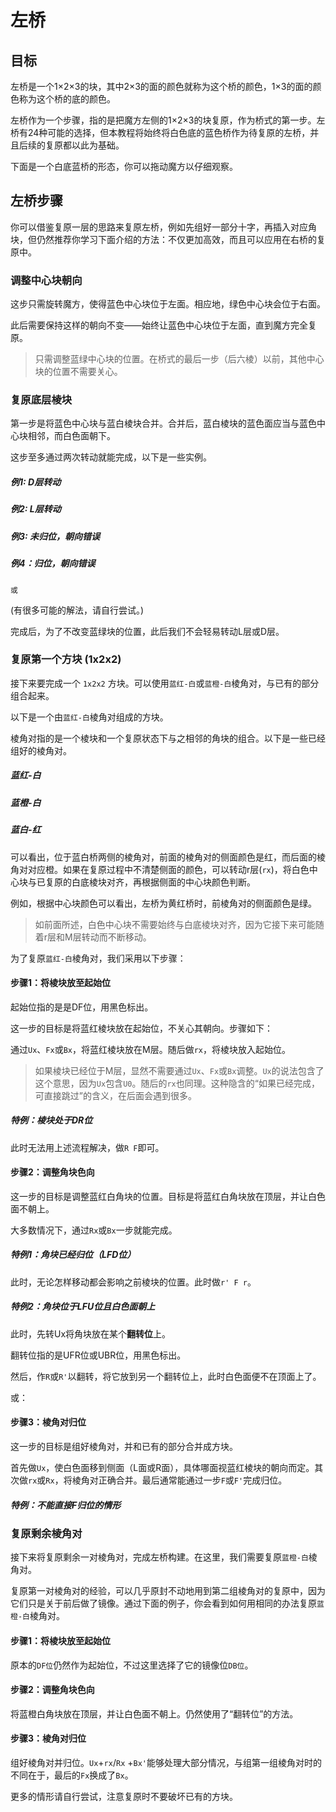 <script type="text/javascript" src="/twistysim.js"></script>
<style type="text/css" rel="stylesheet">
/* modifies the opacity of the cube wireframe */
.ttk-shp-poly {
    stroke-opacity: 0.3;
}
</style>

# 左桥

## 目标

左桥是一个1×2×3的块，其中2×3的面的颜色就称为这个桥的颜色，1×3的面的颜色称为这个桥的底的颜色。

左桥作为一个步骤，指的是把魔方左侧的1×2×3的块复原，作为桥式的第一步。左桥有24种可能的选择，但本教程将始终将白色底的蓝色桥作为待复原的左桥，并且后续的复原都以此为基础。

下面是一个白底蓝桥的形态，你可以拖动魔方以仔细观察。

<div id="inf1">
<script type="text/javascript">
  TTk.AlgorithmPuzzle(3)
    .size({width:300, height:300})
    .fc('wttwttwtttttttttttrttrttttttttttttttbbbbbbtttttottottt')
    ('#inf1');
</script>

## 左桥步骤

你可以借鉴复原一层的思路来复原左桥，例如先组好一部分十字，再插入对应角块，但仍然推荐你学习下面介绍的方法：不仅更加高效，而且可以应用在右桥的复原中。

### 调整中心块朝向

这步只需旋转魔方，使得蓝色中心块位于左面。相应地，绿色中心块会位于右面。

此后需要保持这样的朝向不变——始终让蓝色中心块位于左面，直到魔方完全复原。

<div id="centers">
<script type="text/javascript">
  TTk.AlgorithmPuzzle(3)
    .size({width:300, height:300})
    .fc('tttttttttttttgttttttttttttttttttttttttttbttttttttttttt')
    ('#centers');
</script>

> 只需调整蓝绿中心块的位置。在桥式的最后一步（后六棱）以前，其他中心块的位置不需要关心。

### 复原底层棱块

第一步是将蓝色中心块与蓝白棱块合并。合并后，蓝白棱块的蓝色面应当与蓝色中心块相邻，而白色面朝下。

<div id="DL-0">
<script type="text/javascript">
  TTk.AlgorithmPuzzle(3)
    .size({width:300, height:300})
    .fc('tttwtttttttttttttttttttttttttttttttttbttbttttttttttttt')
    ('#DL-0');
</script>

这步至多通过两次转动就能完成，以下是一些实例。

##### 例1: D层转动

<div id="DL">
<script type="text/javascript">
  TTk.AlgorithmPuzzle(3)
    .size({width:300, height:300})
    .fc('tttwtttttttttgtttttttttttttttttttttttbttbttttttttttttt')
    .case('D2')
    ('#DL');
</script>

##### 例2: L层转动

<div id="DL-L2">
<script type="text/javascript">
  TTk.AlgorithmPuzzle(3)
    .size({width:300, height:300})
    .fc('tttwtttttttttgtttttttttttttttttttttttbttbttttttttttttt')
    .case('L2')
    ('#DL-L2');
</script>

##### 例3: 未归位，朝向错误

<div id="DL-weird">
<script type="text/javascript">
  TTk.AlgorithmPuzzle(3)
    .size({width:300, height:300})
    .fc('tttwtttttttttgtttttttttttttttttttttttbttbttttttttttttt')
    .case(`B' D`)
    ('#DL-weird');
</script>

##### 例4：归位，朝向错误

<div id="DLflip">
<script type="text/javascript">
  TTk.AlgorithmPuzzle(3)
    .size({width:300, height:300})
    .fc('tttwtttttttttgtttttttttttttttttttttttbttbttttttttttttt')
    .case(`x F' D'`)
    ('#DLflip');
</script>

`或`

<div id="DLflip2">
<script type="text/javascript">
  TTk.AlgorithmPuzzle(3)
    .size({width:300, height:300})
    .fc('tttwtttttttttgtttttttttttttttttttttttbttbttttttttttttt')
    .case(`D' r D'`)
    ('#DLflip2');
</script>

(有很多可能的解法，请自行尝试。)

完成后，为了不改变蓝绿块的位置，此后我们不会轻易转动L层或D层。

### 复原第一个方块 (1x2x2)

接下来要完成一个 `1x2x2` 方块。可以使用`蓝红-白`或`蓝橙-白`棱角对，与已有的部分组合起来。

以下是一个由`蓝红-白`棱角对组成的方块。

<div id="square">
<script type="text/javascript">
  TTk.AlgorithmPuzzle(3)
    .size({width:300, height:300})
    .fc('tttwttwtttttttttttrttrtttttttttttttttbbtbbtttttttttttt')
    ('#square');
</script>

棱角对指的是一个棱块和一个复原状态下与之相邻的角块的组合。以下是一些已经组好的棱角对。

##### 蓝红-白

<div id="pair1">
<script type="text/javascript">
  TTk.AlgorithmPuzzle(3)
    .size({width:300, height:300})
    .fc('ttttttwtttttttttttrttrttttttttttttttttbttbtttttttttttt')
    ('#pair1');
</script>

##### 蓝橙-白

<div id="pair2">
<script type="text/javascript">
  TTk.AlgorithmPuzzle(3)
    .size({width:300, height:300})
    .fc('wtttttttttttttttttttttttttttttttttttbttbtttttttottottt')
    ('#pair2');
</script>

##### 蓝白-红

<div id="pair3">
<script type="text/javascript">
  TTk.AlgorithmPuzzle(3)
    .size({width:300, height:300})
    .fc('tttwttwtttttttttttrttttttttttttttttttbbttttttttttttttt')
    ('#pair3');
</script>

可以看出，位于蓝白桥两侧的棱角对，前面的棱角对的侧面颜色是红，而后面的棱角对对应橙。如果在复原过程中不清楚侧面的颜色，可以转动r层(`rx`)，将白色中心块与已复原的白底棱块对齐，再根据侧面的中心块颜色判断。

例如，根据中心块颜色可以看出，左桥为黄红桥时，前棱角对的侧面颜色是绿。

<div id="pair4">
<script type="text/javascript">
  TTk.AlgorithmPuzzle(3)
    .size({width:300, height:300})
    .fc('tttrrtttttttttttttttttgttttttttttttttyttyttttttttttttt')
    ('#pair4');
</script>

>如前面所述，白色中心块不需要始终与白底棱块对齐，因为它接下来可能随着r层和M层转动而不断移动。

为了复原`蓝红-白`棱角对，我们采用以下步骤：

#### 步骤1：将棱块放至起始位

起始位指的是是DF位，用黑色标出。

<div id="DF">
<script type="text/javascript">
  TTk.AlgorithmPuzzle(3)
    .size({width:300, height:300})
    .fc('tttwtttntttttttttttntttttttttttttttttbttbttttttttttttt')
    ('#DF');
</script>

这一步的目标是将蓝红棱块放在起始位，不关心其朝向。步骤如下：

通过`Ux`、`Fx`或`Bx`，将蓝红棱块放在M层。随后做`rx`，将棱块放入起始位。

<div id="DF-1">
<script type="text/javascript">
  TTk.AlgorithmPuzzle(3)
    .size({width:300, height:300})
    .fc('tttwttttttttttttbtttttttttttttttrttttbttbttttttttttttt')
    .alg(`U r'`)
    ('#DF-1');
</script>

>如果棱块已经位于M层，显然不需要通过`Ux`、`Fx`或`Bx`调整。`Ux`的说法包含了这个意思，因为`Ux`包含`U0`。随后的`rx`也同理。这种隐含的“如果已经完成，可直接跳过”的含义，在后面会遇到很多。

##### 特例：棱块处于DR位

此时无法用上述流程解决，做`R F`即可。

<div id="DF-2">
<script type="text/javascript">
  TTk.AlgorithmPuzzle(3)
    .size({width:300, height:300})
    .fc('tttwtbttttrttttttttttttttttttttttttttbttbttttttttttttt')
    .alg(`R F`)
    ('#DF-2');
</script>

####  步骤2：调整角块色向

这一步的目标是调整蓝红白角块的位置。目标是将蓝红白角块放在顶层，并让白色面不朝上。

大多数情况下，通过`Rx`或`Bx`一步就能完成。

<div id="DLF-1">
<script type="text/javascript">
  TTk.AlgorithmPuzzle(3)
    .size({width:300, height:300})
    .fc('ttrwtttbtttwtttttttrtttttttttttttttttbttbttttbtttttttt')
    .alg(`B2`)
    ('#DLF-1');
</script>

##### 特例1：角块已经归位（LFD位）

此时，无论怎样移动都会影响之前棱块的位置。此时做`r' F r`。

<div id="DLF-2">
<script type="text/javascript">
  TTk.AlgorithmPuzzle(3)
    .size({width:300, height:300})
    .fc('tttwttbbttttttttttwrtttttttttttttttttbrtbttttttttttttt')
    .alg(`r' F r`)
    ('#DLF-2');
</script>

##### 特例2：角块位于LFU位且白色面朝上

此时，先转Ux将角块放在某个**翻转位**上。

翻转位指的是UFR位或UBR位，用黑色标出。

<div id="flip">
<script type="text/javascript">
  TTk.AlgorithmPuzzle(3)
    .size({width:300, height:300})
    .fc('tttwtttttttttttntnttttttttnttntttttntbttbttttttttttttt')
    ('#flip');
</script>

然后，作`R`或`R'`以翻转，将它放到另一个翻转位上，此时白色面便不在顶面上了。

<div id="DLF-3">
<script type="text/javascript">
  TTk.AlgorithmPuzzle(3)
    .size({width:300, height:300})
    .fc('tttwtttbtttttttttttrttttbttwtttttttttbttbtttrttttttttt')
    .alg(`U' R`)
    ('#DLF-3');
</script>

或：

<div id="DLF-4">
<script type="text/javascript">
  TTk.AlgorithmPuzzle(3)
    .size({width:300, height:300})
    .fc('tttwtttbtttttttttttrttttbttwtttttttttbttbtttrttttttttt')
    .alg(`U2' R'`)
    ('#DLF-4');
</script>

####  步骤3：棱角对归位

这一步的目标是组好棱角对，并和已有的部分合并成方块。

首先做`Ux`，使白色面移到侧面（L面或R面），具体哪面视蓝红棱块的朝向而定。其次做`rx`或`Rx`，将棱角对正确合并。最后通常能通过一步`F`或`F'`完成归位。

<div id="pair5">
<script type="text/javascript">
  TTk.AlgorithmPuzzle(3)
    .size({width:300, height:300})
    .fc('tttwtttbtttttttttttrttttrttbtttttttttbttbtttwttttttttt')
    .alg(`U2' R2 F`)
    ('#pair5');
</script>

##### 特例：不能直接F归位的情形

<div id="pair6">
<script type="text/javascript">
  TTk.AlgorithmPuzzle(3)
    .size({width:300, height:300})
    .fc('tttwtttrtttttttttbtbtttttttttttttttrtbttbttttttttttwtt')
    .alg(`U' r2 U2 r' F`)
    ('#pair6');
</script>

### 复原剩余棱角对

接下来将复原剩余一对棱角对，完成左桥构建。在这里，我们需要复原`蓝橙-白`棱角对。

复原第一对棱角对的经验，可以几乎原封不动地用到第二组棱角对的复原中，因为它们只是关于前后做了镜像。通过下面的例子，你会看到如何用相同的办法复原`蓝橙-白`棱角对。

#### 步骤1：将棱块放至起始位

原本的`DF位`仍然作为起始位，不过这里选择了它的镜像位`DB位`。

<div id="DB">
<script type="text/javascript">
  TTk.AlgorithmPuzzle(3)
    .size({width:300, height:300})
    .fc('ottwttwtttttttttttrttrttttttttttttttwbbobbtttttbttbttt')
    .alg(`B' r`)
    ('#DB');
</script>

####  步骤2：调整角块色向

将蓝橙白角块放在顶层，并让白色面不朝上。仍然使用了“翻转位”的方法。

<div id="DLB">
<script type="text/javascript">
  TTk.AlgorithmPuzzle(3)
    .size({width:300, height:300})
    .fc('tbtwttwtttttttttttrttrtttttttttttwtttbbtbbotttottttttb')
    .alg(`U R'`)
    ('#DLB');
</script>

####  步骤3：棱角对归位

组好棱角对并归位。`Ux`+`rx`/`Rx` +`Bx'`能够处理大部分情况，与组第一组棱角对时的不同在于，最后的`Fx`换成了`Bx`。

<div id="pair7">
<script type="text/javascript">
  TTk.AlgorithmPuzzle(3)
    .size({width:300, height:300})
    .fc('tbtwttwttttttttbttrttrttttwttotttttttbbtbbttttottttttt')
    .alg(`U' R B'`)
    ('#pair7');
</script>

更多的情形请自行尝试，注意复原时不要破坏已有的方块。